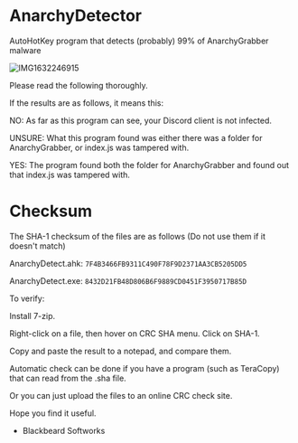 # AnarchyDetector
AutoHotKey program that detects (probably) 99% of AnarchyGrabber malware

![IMG1632246915](https://user-images.githubusercontent.com/11834016/134222685-c565e242-daae-4907-9979-f97d06fd04c0.png)


Please read the following thoroughly.

If the results are as follows, it means this:

NO: As far as this program can see, your Discord client is not infected.

UNSURE: What this program found was either there was a folder for AnarchyGrabber, or index.js was tampered with.

YES: The program found both the folder for AnarchyGrabber and found out that index.js was tampered with.

# Checksum
The SHA-1 checksum of the files are as follows (Do not use them if it doesn't match)

AnarchyDetect.ahk: `7F4B3466FB9311C490F78F9D2371AA3CB5205DD5`

AnarchyDetect.exe: `8432D21FB48D806B6F9889CD0451F3950717B85D`

To verify:

Install 7-zip.

Right-click on a file, then hover on CRC SHA menu. Click on SHA-1.

Copy and paste the result to a notepad, and compare them.

Automatic check can be done if you have a program (such as TeraCopy) that can read from the .sha file.


Or you can just upload the files to an online CRC check site.

Hope you find it useful.

- Blackbeard Softworks
